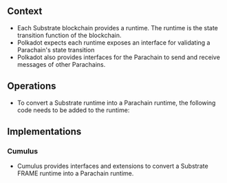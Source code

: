 
## Context
- Each Substrate blockchain provides a runtime. The runtime is the state transition function of the blockchain.
- Polkadot expects each runtime exposes an interface for validating a Parachain's state transition 
- Polkadot also provides interfaces for the Parachain to send and receive messages of other Parachains.

## Operations
- To convert a Substrate runtime into a Parachain runtime, the following code needs to be added to the runtime:

## Implementations

### Cumulus
- Cumulus provides interfaces and extensions to convert a Substrate FRAME runtime into a Parachain runtime. 
